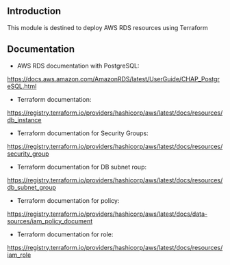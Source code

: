 ## Introduction

This module is destined to deploy AWS RDS resources using Terraform

## Documentation

- AWS RDS documentation with PostgreSQL: 

https://docs.aws.amazon.com/AmazonRDS/latest/UserGuide/CHAP_PostgreSQL.html

- Terraform documentation: 

https://registry.terraform.io/providers/hashicorp/aws/latest/docs/resources/db_instance

- Terraform documentation for Security Groups: 

https://registry.terraform.io/providers/hashicorp/aws/latest/docs/resources/security_group

- Terraform documentation for DB subnet roup: 

https://registry.terraform.io/providers/hashicorp/aws/latest/docs/resources/db_subnet_group

- Terraform documentation for policy: 

https://registry.terraform.io/providers/hashicorp/aws/latest/docs/data-sources/iam_policy_document

- Terraform documentation for role: 

https://registry.terraform.io/providers/hashicorp/aws/latest/docs/resources/iam_role